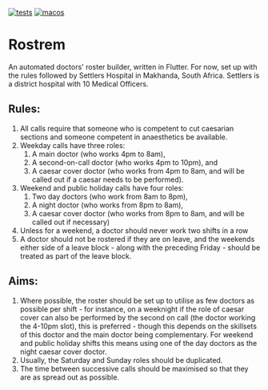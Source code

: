 [![tests](https://github.com/devsticks/rostrem/actions/workflows/tests.yml/badge.svg)](https://github.com/devsticks/rostrem/actions/workflows/tests.yml) [![macos](https://github.com/devsticks/rostrem/actions/workflows/macos.yml/badge.svg)](https://github.com/devsticks/rostrem/actions/workflows/macos.yml)
# Rostrem

An automated doctors' roster builder, written in Flutter. For now, set up with the rules followed by Settlers Hospital in Makhanda, South Africa.
Settlers is a district hospital with 10 Medical Officers.

## Rules:
1. All calls require that someone who is competent to cut caesarian sections and someone competent in anaesthetics be available.
2. Weekday calls have three roles:
   1. A main doctor (who works 4pm to 8am), 
   2. A second-on-call doctor (who works 4pm to 10pm), and 
   3. A caesar cover doctor (who works from 4pm to 8am, and will be called out if a caesar needs to be performed).
3. Weekend and public holiday calls have four roles:
   1. Two day doctors (who work from 8am to 8pm),
   2. A night doctor (who works from 8pm to 8am),
   3. A caesar cover doctor (who works from 8pm to 8am, and will be called out if necessary)
4. Unless for a weekend, a doctor should never work two shifts in a row
5. A doctor should not be rostered if they are on leave, and the weekends either side of a leave block - along with the preceding Friday - should be treated as part of the leave block.

## Aims:
1. Where possible, the roster should be set up to utilise as few doctors as possible per shift - for instance, on a weeknight if the role of caesar cover can also be performed by the second on call (the doctor working the 4-10pm slot), this is preferred - though this depends on the skillsets of this doctor and the main doctor being complementary. For weekend and public holiday shifts this means using one of the day doctors as the night caesar cover doctor.
2. Usually, the Saturday and Sunday roles should be duplicated.
3. The time between successive calls should be maximised so that they are as spread out as possible.